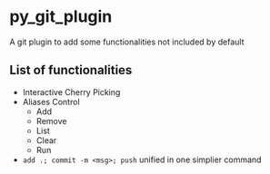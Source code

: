 ﻿# py_git_plugin

A git plugin to add some functionalities not included by default

## List of functionalities

- Interactive Cherry Picking
- Aliases Control
  - Add
  - Remove
  - List
  - Clear
  - Run
- `add .; commit -m <msg>; push` unified in one simplier command
